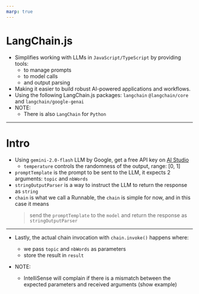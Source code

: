 ```yaml
---
marp: true
---
```


# LangChain.js

- Simplifies working with LLMs in `JavaScript/TypeScript` by providing tools:
  - to manage prompts
  - to model calls
  - and output parsing
- Making it easier to build robust AI-powered applications and workflows.
- Using the following LangChain.js packages: `langchain` `@langchain/core` and `langchain/google-genai`
- NOTE:
  - There is also `LangChain` for `Python`

---

# Intro

- Using `gemini-2.0-flash` LLM by Google, get a free API key on [AI Studio](https://www.google.com/url?sa=t&rct=j&q=&esrc=s&source=web&cd=&cad=rja&uact=8&ved=2ahUKEwjPtaqyiJKPAxUjj4kEHSNDEjQQFnoECAoQAQ&url=https%3A%2F%2Faistudio.google.com%2F&usg=AOvVaw2ado6WVRi8CYsaHcreSChK&opi=89978449)
  - `temperature` controls the randomness of the output, range: [0, 1]
- `promptTemplate` is the prompt to be sent to the LLM, it expects 2 arguments: `topic` and `nbWords`
- `stringOutputParser` is a way to instruct the LLM to return the response as `string`
- `chain` is what we call a Runnable, the `chain` is simple for now, and in this case it means
  > send the `promptTemplate` to the `model` and return the response as `stringOutputParser`

---

- Lastly, the actual chain invocation with `chain.invoke()` happens where:

  - we pass `topic` and `nbWords` as parameters
  - store the result in `result`

- NOTE:
  - IntelliSense will complain if there is a mismatch between the expected parameters and received arguments (show example)
